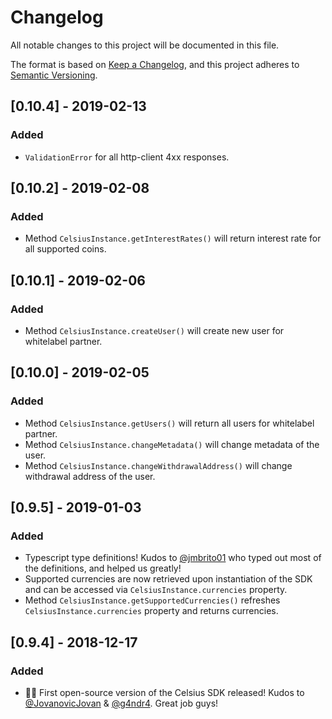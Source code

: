 # Changelog
All notable changes to this project will be documented in this file.

The format is based on [Keep a Changelog](https://keepachangelog.com/en/1.0.0/),
and this project adheres to [Semantic Versioning](https://semver.org/spec/v2.0.0.html).

## [0.10.4] - 2019-02-13

### Added
- `ValidationError` for all http-client 4xx responses.

## [0.10.2] - 2019-02-08
### Added
-   Method ```CelsiusInstance.getInterestRates()``` will return interest rate for all supported coins.

## [0.10.1] - 2019-02-06
### Added
-   Method ```CelsiusInstance.createUser()``` will create new user for whitelabel partner.

## [0.10.0] - 2019-02-05
### Added
-   Method ```CelsiusInstance.getUsers()``` will return all users for whitelabel partner.
-   Method ```CelsiusInstance.changeMetadata()``` will change metadata of the user.
-   Method ```CelsiusInstance.changeWithdrawalAddress()``` will change withdrawal address of the user.

## [0.9.5] - 2019-01-03
### Added
-   Typescript type definitions! Kudos to [@jmbrito01](https://github.com/jmbrito01) who typed out most of the definitions, and helped us greatly!
-   Supported currencies are now retrieved upon instantiation of the SDK and can be accessed via ```CelsiusInstance.currencies``` property.
-   Method ```CelsiusInstance.getSupportedCurrencies()``` refreshes ```CelsiusInstance.currencies``` property and returns currencies.

## [0.9.4] - 2018-12-17
### Added
- 🚢🍾  First open-source version of the Celsius SDK released! Kudos to [@JovanovicJovan](https://github.com/JovanovicJovan) & [@g4ndr4](https://github.com/g4ndr4). Great job guys!
